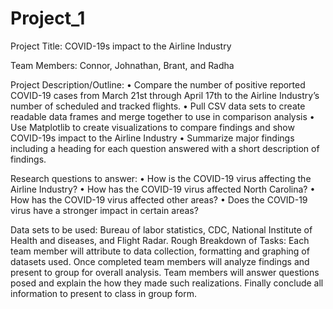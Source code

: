 # Project_1

Project Title:  COVID-19s impact to the Airline Industry

Team Members: Connor, Johnathan, Brant, and Radha

Project Description/Outline:
•	Compare the number of positive reported COVID-19 cases from March 21st through April 17th to the Airline Industry’s number of scheduled and tracked flights.
•	Pull CSV data sets to create readable data frames and merge together to use in comparison analysis
•	Use Matplotlib to create visualizations to compare findings and show COVID-19s impact to the Airline Industry
•	Summarize major findings including a heading for each question answered with a short description of findings.

Research questions to answer:
•	How is the COVID-19 virus affecting the Airline Industry?
•	How has the COVID-19 virus affected North Carolina?
•	How has the COVID-19 virus affected other areas?
•	Does the COVID-19 virus have a stronger impact in certain areas?

Data sets to be used: Bureau of labor statistics, CDC, National Institute of Health and diseases, and Flight Radar.
Rough Breakdown of Tasks:  Each team member will attribute to data collection, formatting and graphing of datasets used. Once completed team members will analyze findings and present to group for overall analysis. Team members will answer questions posed and explain the how they made such realizations. Finally conclude all information to present to class in group form.
